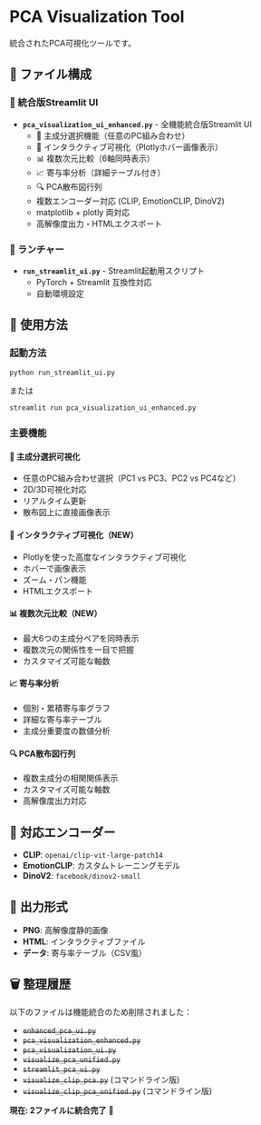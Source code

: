 # PCA Visualization Tool

統合されたPCA可視化ツールです。

## 📁 ファイル構成

### 🎨 統合版Streamlit UI
- **`pca_visualization_ui_enhanced.py`** - 全機能統合版Streamlit UI
  - 🎯 主成分選択機能（任意のPC組み合わせ）
  - 🚀 インタラクティブ可視化（Plotlyホバー画像表示）
  - 📊 複数次元比較（6軸同時表示）
  - 📈 寄与率分析（詳細テーブル付き）
  - 🔍 PCA散布図行列
  - 複数エンコーダー対応 (CLIP, EmotionCLIP, DinoV2)
  - matplotlib + plotly 両対応
  - 高解像度出力・HTMLエクスポート

### 🚀 ランチャー
- **`run_streamlit_ui.py`** - Streamlit起動用スクリプト
  - PyTorch + Streamlit 互換性対応
  - 自動環境設定

## 🎯 使用方法

### 起動方法
```bash
python run_streamlit_ui.py
```
または
```bash
streamlit run pca_visualization_ui_enhanced.py
```

### 主要機能

#### 🎯 主成分選択可視化
- 任意のPC組み合わせ選択（PC1 vs PC3、PC2 vs PC4など）
- 2D/3D可視化対応
- リアルタイム更新
- 散布図上に直接画像表示

#### 🚀 インタラクティブ可視化（NEW）
- Plotlyを使った高度なインタラクティブ可視化
- ホバーで画像表示
- ズーム・パン機能
- HTMLエクスポート

#### 📊 複数次元比較（NEW）
- 最大6つの主成分ペアを同時表示
- 複数次元の関係性を一目で把握
- カスタマイズ可能な軸数

#### 📈 寄与率分析
- 個別・累積寄与率グラフ
- 詳細な寄与率テーブル
- 主成分重要度の数値分析

#### 🔍 PCA散布図行列
- 複数主成分の相関関係表示
- カスタマイズ可能な軸数
- 高解像度出力対応

## 🔧 対応エンコーダー
- **CLIP**: `openai/clip-vit-large-patch14`
- **EmotionCLIP**: カスタムトレーニングモデル
- **DinoV2**: `facebook/dinov2-small`

## 💾 出力形式
- **PNG**: 高解像度静的画像
- **HTML**: インタラクティブファイル
- **データ**: 寄与率テーブル（CSV風）

## 🗑️ 整理履歴
以下のファイルは機能統合のため削除されました：
- ~~`enhanced_pca_ui.py`~~
- ~~`pca_visualization_enhanced.py`~~
- ~~`pca_visualization_ui.py`~~
- ~~`visualize_pca_unified.py`~~
- ~~`streamlit_pca_ui.py`~~
- ~~`visualize_clip_pca.py`~~ (コマンドライン版)
- ~~`visualize_clip_pca_unified.py`~~ (コマンドライン版)

**現在: 2ファイルに統合完了** 🎯 
